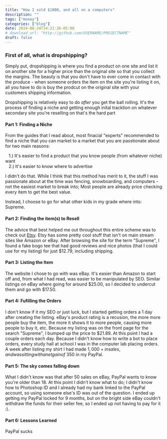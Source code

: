 ```yaml
---
title: "How I sold $1000, and all on a computers"
description: ""
tags: ["money"]
categories: ["blog"]
date: 2019-08-24T14:21:26-05:00
# download_url: "http://github.com/USERNAME/PROJECTNAME"
draft: false
---
```


### First of all, what is dropshipping? 

Simply put, dropshipping is where you find a product on one site and list it on another site for a higher price than the original site so that you collect the margins. The beauty is that you don't have to ever come in contact with the produce - when someone orders the item on the site you're listing it on, all you have to do is buy the prodcut on the original site with  your customers shipping information. 


Dropshipping is relatively easy to do *after* you get the ball rolling. It's the process of finding a niche and getting enough inital tracktion on whatever secondary site you're reselling on that's the hard part



#### Part 1:     Finding a Niche
From the guides that I read about, most finacial "experts" recommended to find a niche that you can market to a market that you are passtionate about for two main reasons:

<span>&ensp;</span>   1.) It's easier to find a product that you know people (from whatever niche) want <br>
<span>&ensp;</span>   2.) It's easier to know where to advertise
 
I didn't do that. While I think that this method has merit to it, the stuff I was passionate about at the time was fencing, snowboarding, and computers - not the easiest market to break into; Most people are already price checking every item to get the best value. 
 
Instead, I choose to go for what other kids in my grade where into: Supreme.


#### Part 2:    Finding the item(s) to Resell
The advice that best helped me out throughout this entire scheme was to check out [Etsy](https://www.etsy.com). Etsy has some pretty cool stuff that isn't on main stream sites like Amazon or eBay. After browsing the site for the term "Supreme", I found a fake bogo tee that had good reviews and nice photos (that I could use for my listing) for just $12.79, including shipping. 

#### Part 3:    Listing the Item
The website I chose to go with was eBay. It's easier than Amazon to start off and, from what I had read, was easier to be manipulated by SEO. Similar listings on eBay where going for around $25.00, so I decided to undercut them and go with $17.50.


#### Part 4:    Fufilling the Orders
I don't know if it my SEO or just luck, but I started getting orders a 1 day after creating the listing. eBay's product rating is a recusion, the more more people buy the item, the more it shows it to more people, causing more people to buy it, etc. Because my listing was on the front page for the search "Supreme", I bumped up the price to $21.89. At this point I had a couple orders each day. Because I didn't know how to write a bot to place orders, every study hall at school I was in the computer lab placing orders. A week after listing my shirt I had made $1,000+ in sales, and was sitting with a net gain of ~$350 in my PayPal.

#### Part 5:    The sky comes falling down
What I didn't know was that after 50 sales on eBay, PayPal wants to know you're older than 18. At this point I didn't know what to do; I didn't know how to Photoshop ID and I already had my bank linked to the PayPal account, so using someone else's ID was out of the question. I ended up getting my PayPal locked for 9 months, but on the bright side eBay couldn't withdraw the funds for their seller fee, so I ended up not having to pay for it :).


#### Part 6:    Lessons Learned
PayPal sucks